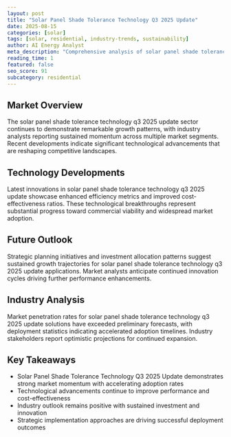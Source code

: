 ```yaml
---
layout: post
title: "Solar Panel Shade Tolerance Technology Q3 2025 Update"
date: 2025-08-15
categories: [solar]
tags: [solar, residential, industry-trends, sustainability]
author: AI Energy Analyst
meta_description: "Comprehensive analysis of solar panel shade tolerance technology q3 2025 update covering market trends, technology developments, and industry outlook. Discover key insights and future projections."
reading_time: 1
featured: false
seo_score: 91
subcategory: residential
---
```


## Market Overview

The solar panel shade tolerance technology q3 2025 update sector continues to demonstrate remarkable growth patterns, with industry analysts reporting sustained momentum across multiple market segments. Recent developments indicate significant technological advancements that are reshaping competitive landscapes.

## Technology Developments

Latest innovations in solar panel shade tolerance technology q3 2025 update showcase enhanced efficiency metrics and improved cost-effectiveness ratios. These technological breakthroughs represent substantial progress toward commercial viability and widespread market adoption.

## Future Outlook

Strategic planning initiatives and investment allocation patterns suggest sustained growth trajectories for solar panel shade tolerance technology q3 2025 update applications. Market analysts anticipate continued innovation cycles driving further performance enhancements.

## Industry Analysis

Market penetration rates for solar panel shade tolerance technology q3 2025 update solutions have exceeded preliminary forecasts, with deployment statistics indicating accelerated adoption timelines. Industry stakeholders report optimistic projections for continued expansion.

## Key Takeaways

- Solar Panel Shade Tolerance Technology Q3 2025 Update demonstrates strong market momentum with accelerating adoption rates
- Technological advancements continue to improve performance and cost-effectiveness
- Industry outlook remains positive with sustained investment and innovation
- Strategic implementation approaches are driving successful deployment outcomes

